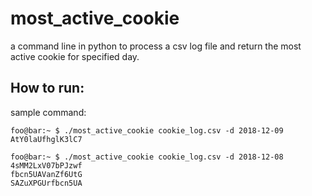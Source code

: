 # most_active_cookie
a command line in python to process a csv log file and return the most active cookie for specified day.

## How to run:
sample command:
```console
foo@bar:~ $ ./most_active_cookie cookie_log.csv -d 2018-12-09
AtY0laUfhglK3lC7
```
```console
foo@bar:~ $ ./most_active_cookie cookie_log.csv -d 2018-12-08
4sMM2LxV07bPJzwf
fbcn5UAVanZf6UtG
SAZuXPGUrfbcn5UA
```
